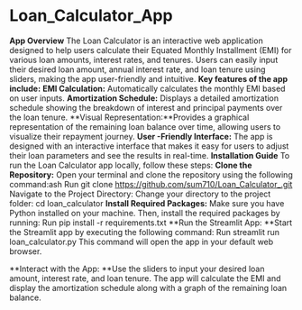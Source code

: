 # Loan_Calculator_App
**App Overview**
The Loan Calculator is an interactive web application designed to help users calculate their Equated Monthly Installment (EMI) for various loan amounts, interest rates, and tenures. Users can easily input their desired loan amount, annual interest rate, and loan tenure using sliders, making the app user-friendly and intuitive.
**Key features of the app include:**
**EMI Calculation:** Automatically calculates the monthly EMI based on user inputs.
**Amortization Schedule:** Displays a detailed amortization schedule showing the breakdown of interest and principal payments over the loan tenure.
**Visual Representation:**Provides a graphical representation of the remaining loan balance over time, allowing users to visualize their repayment journey.
**User -Friendly Interface:** The app is designed with an interactive interface that makes it easy for users to adjust their loan parameters and see the results in real-time.
**Installation Guide**
To run the Loan Calculator app locally, follow these steps:
**Clone the Repository:** Open your terminal and clone the repository using the following command:ash
Run
git clone https://github.com/sum710/Loan_Calculator_.git
Navigate to the Project Directory: Change your directory to the project folder:
cd loan_calculator
**Install Required Packages:** Make sure you have Python installed on your machine. Then, install the required packages by running:
Run
pip install -r requirements.txt
**Run the Streamlit App: **Start the Streamlit app by executing the following command:
Run
streamlit run loan_calculator.py
This command will open the app in your default web browser.

**Interact with the App: **Use the sliders to input your desired loan amount, interest rate, and loan tenure. The app will calculate the EMI and display the amortization schedule along with a graph of the remaining loan balance.
